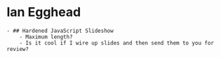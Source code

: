 # Ian Egghead
	- ## Hardened JavaScript Slideshow
		- Maximum length?
		- Is it cool if I wire up slides and then send them to you for review?